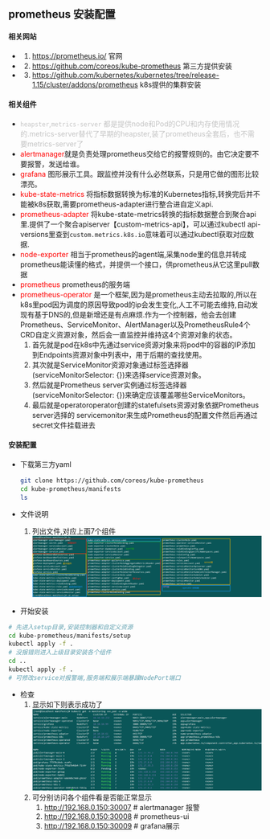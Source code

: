 ## prometheus 安装配置
#### 相关网站
- 1. https://prometheus.io/   官网
- 2. https://github.com/coreos/kube-prometheus  第三方提供安装
- 3. https://github.com/kubernetes/kubernetes/tree/release-1.15/cluster/addons/prometheus k8s提供的集群安装

#### 相关组件
- <font color=#c4c4c4>`heapster`,`metrics-server` 都是提供node和Pod的CPU和内存使用情况的.metrics-server替代了早期的heapster,装了prometheus全套后，也不需要metrics-server了</font>
- <font color=#FF0000>alertmanager</font>就是负责处理prometheus交给它的报警规则的。由它决定要不要报警，发送给谁。
- <font color=#FF0000>grafana</font> 图形展示工具。跟监控并没有什么必然联系，只是用它做的图形比较漂亮。
- <font color=#FF0000>kube-state-metrics</font>  将指标数据转换为标准的Kubernetes指标,转换完后并不能被k8s获取,需要prometheus-adapter进行整合进自定义api.
- <font color=#FF0000>prometheus-adapter</font> 将kube-state-metrics转换的指标数据整合到聚合api里.提供了一个聚合apiserver【custom-metrics-api】，可以通过kubectl api-versions里查到` custom.metrics.k8s.io `意味着可以通过kubectl获取对应数据.
- <font color=#FF0000>node-exporter</font> 相当于prometheus的agent端,采集node里的信息并转成prometheus能读懂的格式，并提供一个接口，供prometheus从它这里pull数据
- <font color=#FF0000>prometheus</font> prometheus的服务端
- <font color=#FF0000>prometheus-operator</font> 是一个框架,因为是prometheus主动去拉取的,所以在k8s里pod因为调度的原因导致pod的ip会发生变化,人工不可能去维持,自动发现有基于DNS的,但是新增还是有点麻烦.作为一个控制器，他会去创建Prometheus、ServiceMonitor、AlertManager以及PrometheusRule4个CRD自定义资源对象，然后会一直监控并维持这4个资源对象的状态。
   1. 首先就是pod在k8s中先通过service资源对象来将pod中的容器的IP添加到Endpoints资源对象中列表中，用于后期的查找使用。
   2. 其次就是ServiceMonitor资源对象通过标签选择器(serviceMonitorSelector: {})来选择service资源对象。
   3. 然后就是Prometheus server实例通过标签选择器(serviceMonitorSelector: {})来确定应该覆盖哪些ServiceMonitors。
   4. 最后就是operatoroperator创建的statefulsets资源对象依据Prometheus server选择的
   servicemonitor来生成Prometheus的配置文件然后再通过secret文件挂载进去


#### 安装配置

- 下载第三方yaml

   ```bash
   git clone https://github.com/coreos/kube-prometheus
   cd kube-prometheus/manifests
   ls
   ```
- 文件说明
   1. 列出文件,对应上面7个组件
![](paste_image/2019-12-05-12-53-39.png)

- 开始安装

```bash
# 先进入setup目录,安装控制器和自定义资源
cd kube-prometheus/manifests/setup
kubectl apply -f .
# 没报错则进入上级目录安装各个组件
cd .. 
kubectl apply -f .
# 可修改service对报警端,服务端和展示端暴躁NodePort端口
```
- 检查
   1. 显示如下则表示成功了
   ![](paste_image/2019-12-05-14-51-30.png)
   2. 可分别访问各个组件看是否能正常显示
      1. http://192.168.0.150:30007    # alertmanager 报警
      2. http://192.168.0.150:30008    # prometheus-ui
      3. http://192.168.0.150:30009    # grafana展示